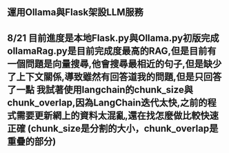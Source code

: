 運用Ollama與Flask架設LLM服務
---------
8/21
目前進度是本地Flask.py與Ollama.py初版完成
ollamaRag.py是目前完成度最高的RAG,但是目前有一個問題是向量搜尋,他會搜尋最相近的句子,但是缺少了上下文關係,導致雖然有回答道我的問題,但是只回答了一點 
我試著使用langchain的chunk_size與chunk_overlap,因為LangChain迭代太快,之前的程式需要更新網上的資料太混亂,還在找怎麼做比較快速正確
(chunk_size是分割的大小，chunk_overlap是重疊的部分)
---------
